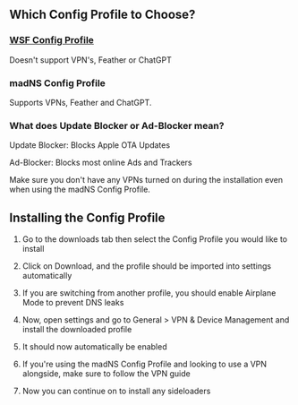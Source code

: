 ## Which Config Profile to Choose?

### [WSF Config Profile]()
Doesn't support VPN's, Feather or ChatGPT

### madNS Config Profile
Supports VPNs, Feather and ChatGPT.

### What does Update Blocker or Ad-Blocker mean?
Update Blocker: Blocks Apple OTA Updates

Ad-Blocker: Blocks most online Ads and Trackers

Make sure you don't have any VPNs turned on during the installation even when using the madNS Config Profile.

## Installing the Config Profile
1. Go to the downloads tab then select the Config Profile you would like to install

2. Click on Download, and the profile should be imported into settings automatically

3. If you are switching from another profile, you should enable Airplane Mode to prevent DNS leaks

4. Now, open settings and go to General > VPN & Device Management and install the downloaded profile

5. It should now automatically be enabled

6. If you're using the madNS Config Profile and looking to use a VPN alongside, make sure to follow the VPN guide

6. Now you can continue on to install any sideloaders
